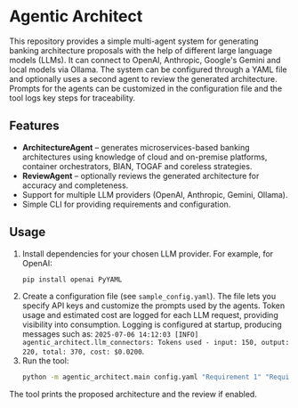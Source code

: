 # Agentic Architect

This repository provides a simple multi-agent system for generating banking
architecture proposals with the help of different large language models (LLMs).
It can connect to OpenAI, Anthropic, Google's Gemini and local models via
Ollama. The system can be configured through a YAML file and optionally uses a
second agent to review the generated architecture. Prompts for the agents
can be customized in the configuration file and the tool logs key steps
for traceability.

## Features

- **ArchitectureAgent** – generates microservices-based banking architectures
  using knowledge of cloud and on-premise platforms, container orchestrators,
  BIAN, TOGAF and coreless strategies.
- **ReviewAgent** – optionally reviews the generated architecture for accuracy
  and completeness.
- Support for multiple LLM providers (OpenAI, Anthropic, Gemini, Ollama).
- Simple CLI for providing requirements and configuration.

## Usage

1. Install dependencies for your chosen LLM provider. For example, for OpenAI:
   ```bash
   pip install openai PyYAML
   ```
2. Create a configuration file (see `sample_config.yaml`). The file
   lets you specify API keys and customize the prompts used by the
  agents. Token usage and estimated cost are logged for each LLM request,
  providing visibility into consumption.
   Logging is configured at startup, producing messages such as:
   `2025-07-06 14:12:03 [INFO] agentic_architect.llm_connectors: Tokens used - input: 150, output: 220, total: 370, cost: $0.0200`.
3. Run the tool:
   ```bash
   python -m agentic_architect.main config.yaml "Requirement 1" "Requirement 2"
   ```

The tool prints the proposed architecture and the review if enabled.
